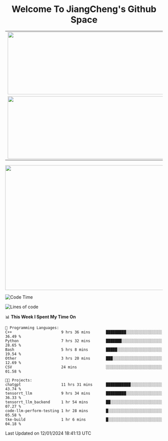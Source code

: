 <h1 align="center">Welcome To JiangCheng's Github Space</h1>

<table align="center" frame="void" rules="none" >
  <tr>
    <td>
      <div align="center"> <img height="200px" width="500px"  src="https://github-readme-stats.vercel.app/api?username=thisjiang&hide_title=true&hide_border=true&layout=compact&show_icons=trueline_height=21&text_color=000&icon_color=000&bg_color=0,ea6161,ffc64d,fffc4d,52fa5a&theme=graywhite" /> </div>
    </td>
    <td>
      <div align="center"> <img height="200px" width="500px" src="https://github-readme-stats.vercel.app/api/top-langs/?username=thisjiang&hide_title=true&hide_border=true&layout=compact&langs_count=6&text_color=000&icon_color=fff&bg_color=0,52fa5a,4dfcff,c64dff&theme=graywhite" /> </div>
    </td>
  </tr>
  <tr>
    <td>
      <div align="center"> <img height="200px" width="500px" src="https://github-readme-streak-stats.herokuapp.com/?user=thisjiang&hide_title=true&hide_border=true&layout=compact&langs_count=6" /> </div>
    </td>
    <td>
      <div align="center"> 
      <a href="https://github.com/" target="_blank"><img style="margin: 10px" src="https://profilinator.rishav.dev/skills-assets/git-scm-icon.svg" alt="Git" height="50" /></a>  
      <a href="https://www.linux.org/" target="_blank"><img style="margin: 10px" src="https://profilinator.rishav.dev/skills-assets/linux-original.svg" alt="Linux" height="50" /></a>  
      <a href="https://www.gnu.org/software/bash/" target="_blank"><img style="margin: 10px" src="https://profilinator.rishav.dev/skills-assets/gnu_bash-icon.svg" alt="Bash" height="50" /></a>  
      </div>
    </td>
  </tr>
</table>

<div align="center"> <img height="400px" width="1000px" src="https://github-readme-activity-graph.cyclic.app/graph?username=thisjiang&theme=react&hide_title=true&hide_border=true&layout=compact&langs_count=6" /> </div></td>

<!--START_SECTION:waka-->
![Code Time](http://img.shields.io/badge/Code%20Time-754%20hrs%2057%20mins-blue)

![Lines of code](https://img.shields.io/badge/From%20Hello%20World%20I%27ve%20Written-457.9%20thousand%20lines%20of%20code-blue)

📊 **This Week I Spent My Time On** 

```text
💬 Programming Languages: 
C++                      9 hrs 36 mins       █████████░░░░░░░░░░░░░░░░   36.49 % 
Python                   7 hrs 32 mins       ███████░░░░░░░░░░░░░░░░░░   28.65 % 
Bash                     5 hrs 8 mins        █████░░░░░░░░░░░░░░░░░░░░   19.54 % 
Other                    3 hrs 20 mins       ███░░░░░░░░░░░░░░░░░░░░░░   12.69 % 
CSV                      24 mins             ░░░░░░░░░░░░░░░░░░░░░░░░░   01.58 % 

🐱‍💻 Projects: 
chatgpt                  11 hrs 31 mins      ███████████░░░░░░░░░░░░░░   43.74 % 
tensorrt_llm             9 hrs 34 mins       █████████░░░░░░░░░░░░░░░░   36.33 % 
tensorrt_llm_backend     1 hr 54 mins        ██░░░░░░░░░░░░░░░░░░░░░░░   07.27 % 
code-llm-perform-testing 1 hr 28 mins        █░░░░░░░░░░░░░░░░░░░░░░░░   05.58 % 
tke-build                1 hr 6 mins         █░░░░░░░░░░░░░░░░░░░░░░░░   04.18 % 
```


 Last Updated on 12/01/2024 18:41:13 UTC
<!--END_SECTION:waka-->
